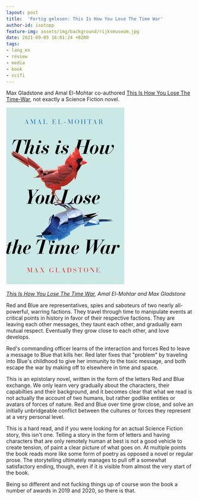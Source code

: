 ```yaml
---
layout: post
title:  'Fertig gelesen: This Is How You Lose The Time War'
author-id: isotopp
feature-img: assets/img/background/rijksmuseum.jpg
date: 2021-09-05 16:01:24 +0200
tags:
- lang_en
- review
- media
- book
- scifi
---
```


Max Gladstone and Amal El-Mohtar co-authored [This Is How You Lose The Time-War](https://www.amazon.de/This-How-Lose-Time-English-ebook/dp/B07RTYNHRM), not exactly a Science Fiction novel.

[![](/uploads/2021/09/time-war.jpg)](https://www.amazon.de/This-How-Lose-Time-English-ebook/dp/B07RTYNHRM)

*[This Is How You Lose The Time War](https://www.amazon.de/This-How-Lose-Time-English-ebook/dp/B07RTYNHRM), Amal El-Mohtar and Max Gladstone*

Red and Blue are representatives, spies and saboteurs of two nearly all-powerful, warring factions.
They travel through time to manipulate events at critical points in history in favor of their respective factions.
They are leaving each other messages, they taunt each other, and gradually earn mutual respect.
Eventually they grow close to each other, and love develops.

Red's commanding officer learns of the interaction and forces Red to leave a message to Blue that kills her.
Red later fixes that "problem" by traveling into Blue's childhood to give her immunity to the toxic message, and both escape the war by making off to elsewhere in time and space.

This is an epistolary novel, written in the form of the letters Red and Blue exchange.
We only learn very gradually about the characters, their capabilties and their background, and it becomes clear that what we read is not actually the account of two humans, but rather godlike entities or avatars of forces of nature.
Red and Blue over time grow close, and solve an initially unbridgeable conflict between the cultures or forces they represent at a very personal level.

This is a hard read, and if you were looking for an actual Science Fiction story, this isn't one.
Telling a story in the form of letters and having characters that are only remotely human at best is not a good vehicle to create tension, of paint a clear picture of what goes on.
At multiple points the book reads more like some form of poetry as opposed a novel or regular prose.
The storytelling ultimately manages to pull off a somewhat satisfactory ending, though, even if it is visible from almost the very start of the book.

Being so different and not fucking things up of course won the book a number of awards in 2019 and 2020, so there is that.
